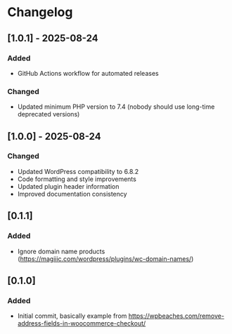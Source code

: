 # Changelog

## [1.0.1] - 2025-08-24

### Added
- GitHub Actions workflow for automated releases

### Changed
- Updated minimum PHP version to 7.4 (nobody should use long-time deprecated versions)


## [1.0.0] - 2025-08-24

### Changed
- Updated WordPress compatibility to 6.8.2
- Code formatting and style improvements
- Updated plugin header information
- Improved documentation consistency

## [0.1.1]

### Added
- Ignore domain name products (<https://magiiic.com/wordpress/plugins/wc-domain-names/>)

## [0.1.0]

### Added
- Initial commit, basically example from <https://wpbeaches.com/remove-address-fields-in-woocommerce-checkout/>
